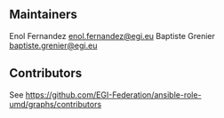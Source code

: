 Maintainers
-----------
Enol Fernandez <enol.fernandez@egi.eu>
Baptiste Grenier <baptiste.grenier@egi.eu>

Contributors
------------

See https://github.com/EGI-Federation/ansible-role-umd/graphs/contributors
